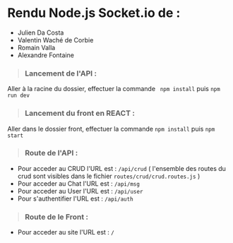 # Rendu Node.js Socket.io de :
- Julien Da Costa
- Valentin Waché de Corbie
- Romain Valla
- Alexandre Fontaine

> ### **Lancement de l'API** :
Aller à la racine du dossier, effectuer la commande ``` npm install``` puis ``` npm run dev ```

> ### **Lancement du front en REACT** :
Aller dans le dossier front, effectuer la commande ```npm install``` puis ``` npm start ```

> ### **Route de l'API** :
- Pour acceder au CRUD l'URL est : ``` /api/crud ``` ( l'ensemble des routes du crud sont visibles dans le fichier ```routes/crud/crud.routes.js``` )
- Pour acceder au Chat l'URL est : ``` /api/msg ```
- Pour acceder au User l'URL est : ``` /api/user ```
- Pour s'authentifier l'URL est : ``` /api/auth ```

> ### **Route de le Front** :
- Pour acceder au site l'URL est : ``` / ```
